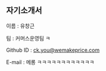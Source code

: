 자기소개서
-----------------------------
이름 : 유창근

팀 : 커머스운영팀 ㅋ

Github ID : ck.you@wemakeprice.com

E-mail : 메롱 ㅋㅋㅋㅋㅋㅋㅋㅋㅋㅋㅋㅋ

